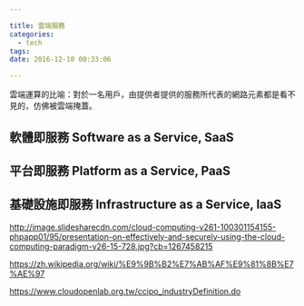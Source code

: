 ```yaml
---

title: 雲端服務
categories: 
  - tech
tags: 
date: 2016-12-10 00:33:06

---
```


雲端運算的比喻：對於一名用戶，由提供者提供的服務所代表的網路元素都是看不見的，仿佛被雲端掩蓋。

## 軟體即服務 Software as a Service, SaaS

## 平台即服務 Platform as a Service, PaaS

## 基礎設施即服務 Infrastructure as a Service, IaaS


http://image.slidesharecdn.com/cloud-computing-v261-100301154155-phpapp01/95/presentation-on-effectively-and-securely-using-the-cloud-computing-paradigm-v26-15-728.jpg?cb=1267458215



https://zh.wikipedia.org/wiki/%E9%9B%B2%E7%AB%AF%E9%81%8B%E7%AE%97

https://www.cloudopenlab.org.tw/ccipo_industryDefinition.do